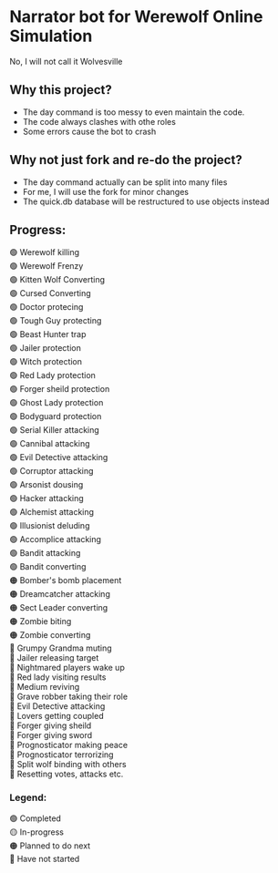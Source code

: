 # Narrator bot for Werewolf Online Simulation
No, I will not call it Wolvesville

## Why this project?
- The day command is too messy to even maintain the code. 
- The code always clashes with othe roles
- Some errors cause the bot to crash

## Why not just fork and re-do the project?
- The day command actually can be split into many files
- For me, I will use the fork for minor changes
- The quick.db database will be restructured to use objects instead

## Progress:
🟢 Werewolf killing               <br>
🟢 Werewolf Frenzy                <br>
🟢 Kitten Wolf Converting         <br>
🟢 Cursed Converting              <br>
🟢 Doctor protecing               <br>
🟢 Tough Guy protecting           <br>
🟢 Beast Hunter trap              <br>
🟢 Jailer protection              <br>
🟢 Witch protection               <br>
🟢 Red Lady protection            <br>
🟢 Forger sheild protection       <br>
🟢 Ghost Lady protection          <br>
🟢 Bodyguard protection           <br>
🟢 Serial Killer attacking        <br>
🟢 Cannibal attacking             <br>
🟢 Evil Detective attacking       <br>
🟢 Corruptor attacking            <br>
🟢 Arsonist dousing               <br>
🟢 Hacker attacking               <br>
🟢 Alchemist attacking            <br>
🟢 Illusionist deluding           <br>
🟢 Accomplice attacking           <br>
🟢 Bandit attacking               <br>
🟢 Bandit converting              <br>
🟠 Bomber's bomb placement        <br>
🟠 Dreamcatcher attacking         <br>
🟠 Sect Leader converting         <br>
🟠 Zombie biting                  <br>
🟠 Zombie converting              <br>
🔴 Grumpy Grandma muting          <br>
🔴 Jailer releasing target        <br>
🔴 Nightmared players wake up     <br>
🔴 Red lady visiting results      <br>
🔴 Medium reviving                <br>
🔴 Grave robber taking their role <br>
🔴 Evil Detective attacking       <br>
🔴 Lovers getting coupled         <br>
🔴 Forger giving sheild           <br>
🔴 Forger giving sword            <br>
🔴 Prognosticator making peace    <br>
🔴 Prognosticator terrorizing     <br>
🔴 Split wolf binding with others <br>
🔴 Resetting votes, attacks etc.  <br>



### Legend:
🟢 Completed                      <br>
🟡 In-progress                    <br>
🟠 Planned to do next             <br>
🔴 Have not started               <br>

